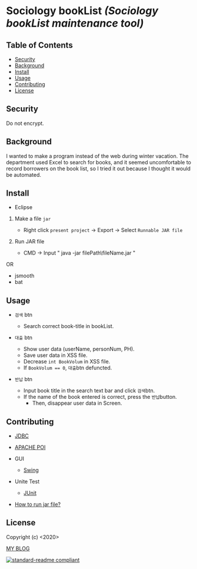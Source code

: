

# Sociology bookList _(Sociology bookList maintenance tool)_



## Table of Contents

- [Security](#security)
- [Background](#background)
- [Install](#install)
- [Usage](#usage)
- [Contributing](#contributing)
- [License](#license)



## Security

Do not encrypt.



## Background

I wanted to make a program instead of the web during winter vacation.  The department used Excel to search for books, and it seemed uncomfortable to record borrowers on the book list, so I tried it out because I thought it would be automated.



## Install

+ Eclipse
1. Make a file `jar`
	+ Right click `present project` -> Export -> Select `Runnable JAR file`    
	
2. Run JAR file
	+ CMD -> Input " java -jar filePath\fileName.jar "



OR

+ jsmooth
+ bat



## Usage

+ `검색` btn
  + Search correct book-title in bookList.

+ `대출` btn
  + Show user data (userName, personNum, PH). 
  + Save user data in XSS file.
  + Decrease `int BookVolum` in XSS file.
  + If `BookVolum == 0`,  `대출`btn defuncted. 

+ `반납` btn
	+ Input book title in the search text bar and click `검색`btn.
	+ If the name of the book entered is correct, press the `반납`button. 
		+ Then, disappear user data in Screen.






## Contributing
+ [JDBC](https://xinet.kr/?p=1591)


+ [APACHE POI](https://poi.apache.org/components/spreadsheet/quick-guide.html)


+ GUI
  + [Swing](https://coding-factory.tistory.com/263)    

+ Unite Test
  + [JUnit](https://epthffh.tistory.com/entry/Junit%EC%9D%84-%EC%9D%B4%EC%9A%A9%ED%95%9C-%EB%8B%A8%EC%9C%84%ED%85%8C%EC%8A%A4%ED%8A%B8)


+ [How to run jar file?](https://yongtech.tistory.com/87)



## License

Copyright (c) <2020> <Joung DongSub>

[MY BLOG](https://dongsub-joung.github.io/archive.html?tag=%EB%8F%84%EC%84%9C%EA%B4%80%EB%A6%AC)



[![standard-readme compliant](https://img.shields.io/badge/readme%20style-standard-brightgreen.svg?style=flat-square)](https://github.com/RichardLitt/standard-readme)
